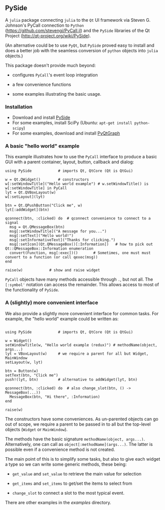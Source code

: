 ## PySide 


A `julia` package connecting `julia` to the `Qt` UI framework via
Steven G. Johnson's PyCall connection to `Python`
(https://github.com/stevengj/PyCall.jl) and the `PySide` libraries of
the Qt Project (http://qt-project.org/wiki/PySide).

(An alternative could be to use `PyQt`, but `PySide` proved easy to
install and does a better job with the seamless conversion of `python`
objects into `julia` objects.)


This package doesn't provide much beyond:

* configures `PyCall`'s event loop integration

* a few convenience functions

* some examples illustrating the basic usage.

### Installation

- Download and install [PySide](http://qt-project.org/wiki/Get-PySide)
- For some examples, install SciPy (Ubuntu: `apt-get install python-scipy`)
- For some examples, download and install [PyQtGraph](http://www.pyqtgraph.org/)

### A basic "hello world" example

This example illustrates how to use the `PyCall` interface to produce a basic GUI with a
parent container, layout, button, callback and dialog:

```
using PySide			# imports Qt, QtCore (Qt is QtGui)

w = Qt.QWidget()		# constructors
w[:setWindowTitle]("Hello world example") # w.setWindowTitle() is w[:setWindowTitle] in PyCall
lyt = Qt.QVBoxLayout(w)
w[:setLayout](lyt)

btn = Qt.QPushButton("Click me", w)
lyt[:addWidget](btn)

qconnect(btn, :clicked) do	# qconnect convenience to connect to a signal
  msg = Qt.QMessageBox(btn)
  msg[:setWindowTitle]("A message for you...")
  msg[:setText]("Hello world!")
  msg[:setInformativeText]("Thanks for clicking.")
  msg[:setIcon](Qt.QMessageBox()[:Information])   # how to pick out Qt::QMessageBox::Information enumeration
  convert(Function, msg[:exec])()       # Sometimes, one must must convert to a function (or call qexec(msg))
end

raise(w)			# show and raise widget
```

`PyCall` objects have many methods accessible through `.`, but not all. The `[:symbol'` notation can access the remainder. This allows access to most of the functionality of `PySide`.


### A (slightly) more convenient interface

We also provide a slightly more convenient interface for common tasks. For example, the "hello world" example could be written as:

```

using PySide			# imports Qt, QtCore (Qt is QtGui)

w = Widget()
setWindowTitle(w, "Hello world example (redux)") # methodName(object, args...)
lyt = VBoxLayout(w)		# we require a parent for all but Widget, MainWindow
setLayout(w, lyt)

btn = Button(w)
setText(btn, "Click me")
push!(lyt, btn)			# alternative to addWidget(lyt, btn)

qconnect(btn, :clicked) do	# also change_slot(btn, () -> MessageBox(...))
  MessageBox(btn, "Hi there", :Information)
end

raise(w)
```	

The constructors have some conveniences. As un-parented objects can go
out of scope, we require a parent to be passed in to all but the
top-level objects (`Widget` or `MainWindow`).

The methods have the basic signature `methodName(object,
args...)`. Alternatively, one can call as
`object[:methodName](args...)`. The latter is possible even if a
convenience method is not created.


The main point of this is to simplify some tasks, but also to give
each widget a type so we can write some generic methods, these being:

* `get_value` and `set_value` to retrieve the main value for selection

* `get_items` and `set_items` to get/set the items to select from

* `change_slot` to connect a slot to the most typical event.


There are other examples in the _examples_ directory.
